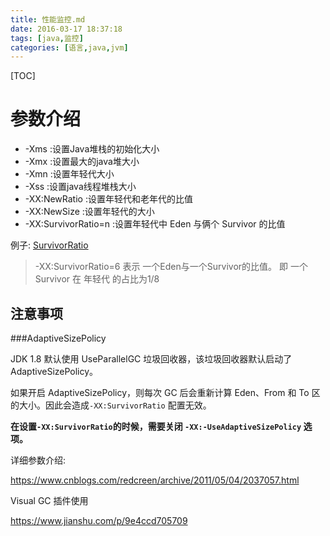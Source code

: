 ```yaml
---
title: 性能监控.md
date: 2016-03-17 18:37:18
tags: [java,监控]
categories: [语言,java,jvm]
---
```


[TOC]

<!--more-->

# 参数介绍

- -Xms :设置Java堆栈的初始化大小
- -Xmx :设置最大的java堆大小
- -Xmn :设置年轻代大小
- -Xss :设置java线程堆栈大小
- -XX:NewRatio :设置年轻代和老年代的比值
- -XX:NewSize :设置年轻代的大小
- -XX:SurvivorRatio=n :设置年轻代中 Eden 与俩个 Survivor 的比值

例子: [SurvivorRatio](https://docs.oracle.com/cd/E19159-01/819-3681/abeil/index.html)

> -XX:SurvivorRatio=6 表示 一个Eden与一个Survivor的比值。 即 一个Survivor 在 年轻代 的占比为1/8



## 注意事项

###AdaptiveSizePolicy

JDK 1.8 默认使用 UseParallelGC 垃圾回收器，该垃圾回收器默认启动了 AdaptiveSizePolicy。

如果开启 AdaptiveSizePolicy，则每次 GC 后会重新计算 Eden、From 和 To 区的大小。因此会造成`-XX:SurvivorRatio` 配置无效。

**在设置`-XX:SurvivorRatio`的时候，需要关闭 `-XX:-UseAdaptiveSizePolicy` 选项。**







详细参数介绍:

https://www.cnblogs.com/redcreen/archive/2011/05/04/2037057.html

Visual GC 插件使用

https://www.jianshu.com/p/9e4ccd705709